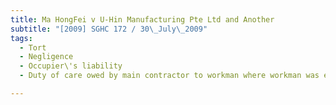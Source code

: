 ```yaml
---
title: Ma HongFei v U-Hin Manufacturing Pte Ltd and Another 
subtitle: "[2009] SGHC 172 / 30\_July\_2009"
tags:
  - Tort
  - Negligence
  - Occupier\'s liability
  - Duty of care owed by main contractor to workman where workman was employed by subcontractor and not main contractor

---
```


